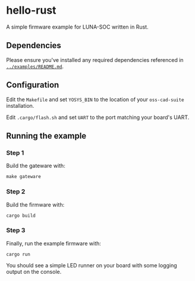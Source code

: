 # hello-rust

A simple firmware example for LUNA-SOC written in Rust.

## Dependencies

Please ensure you've installed any required dependencies referenced in [`../examples/README.md`](../examples/README.md).


## Configuration

Edit the `Makefile` and set `YOSYS_BIN` to the location of your `oss-cad-suite` installation.

Edit `.cargo/flash.sh` and set `UART` to the port matching your board's UART.


## Running the example

### Step 1

Build the gateware with:

    make gateware

### Step 2

Build the firmware with:

    cargo build

### Step 3

Finally, run the example firmware with:

    cargo run

You should see a simple LED runner on your board with some logging output on the console.
